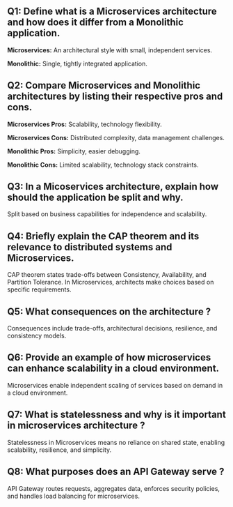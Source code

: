 ## Q1: Define what is a Microservices architecture and how does it differ from a Monolithic application.
**Microservices:** An architectural style with small, independent services.

**Monolithic:** Single, tightly integrated application.

## Q2: Compare Microservices and Monolithic architectures by listing their respective pros and cons.
**Microservices Pros:** Scalability, technology flexibility.

**Microservices Cons:** Distributed complexity, data management challenges.

**Monolithic Pros:** Simplicity, easier debugging.

**Monolithic Cons:** Limited scalability, technology stack constraints.

## Q3: In a Micoservices architecture, explain how should the application be split and why.
Split based on business capabilities for independence and scalability.

## Q4: Briefly explain the CAP theorem and its relevance to distributed systems and Microservices.
CAP theorem states trade-offs between Consistency, Availability, and Partition Tolerance. In Microservices, architects make choices based on specific requirements.

## Q5: What consequences on the architecture ?
Consequences include trade-offs, architectural decisions, resilience, and consistency models.

## Q6: Provide an example of how microservices can enhance scalability in a cloud environment.
Microservices enable independent scaling of services based on demand in a cloud environment.

## Q7: What is statelessness and why is it important in microservices architecture ?
Statelessness in Microservices means no reliance on shared state, enabling scalability, resilience, and simplicity.

## Q8: What purposes does an API Gateway serve ?
API Gateway routes requests, aggregates data, enforces security policies, and handles load balancing for microservices.
